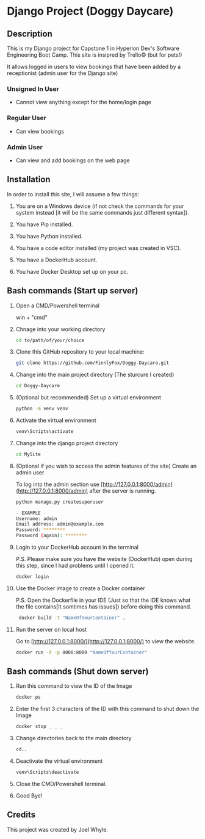 # Django Project (Doggy Daycare)

## Description

This is my Django project for Capstone 1 in Hyperion Dev's Software Engineering Boot Camp.
This site is insipred by Trello© (but for pets!)

It allows logged in users to view bookings that have been added by a receptionist (admin user for the Django site)

### Unsigned In User
  - Cannot view anything except for the home/login page

### Regular User
  - Can view bookings

### Admin User
  - Can view and add bookings on the web page

## Installation

In order to install this site, I will assume a few things:
1. You are on a Windows device (if not check the commands for your system instead [it will be the same commands just different syntax]).

1. You have Pip installed.

1. You have Python installed.

1. You have a code editor installed (my project was created in VSC).

1. You have a DockerHub account.

1. You have Docker Desktop set up on your pc.

## Bash commands (Start up server)
1. Open a CMD/Powershell terminal

   win + "cmd"

1. Chnage into your working directory

   ```bash
   cd to/path/of/your/choice

1. Clone this GitHub repository to your local machine:

   ```bash
   git clone https://github.com/FinnlyFox/Doggy-Daycare.git

1. Change into the main project directory (The sturcure I created)

   ```bash
   cd Doggy-Daycare

1. (Optional but recommended) Set up a virtual environment

   ```bash
   python -m venv venv

1. Activate the virtual environment

   ```bash
   venv\Scripts\activate

1. Change into the django project directory

   ```bash
   cd MySite

1. (Optional if you wish to access the admin features of the site) Create an admin user

   To log into the admin section use [http://127.0.0.1:8000/admin](http://127.0.0.1:8000/admin) after the server is running.
   ```bash
   python manage.py createsuperuser
   
   - EXAMPLE -
   Username: admin
   Email address: admin@example.com
   Password: ********
   Password (again): ********

1. Login to your DockerHub account in the terminal

   P.S. Please make sure you have the website (DockerHub) open during this step, since I had problems until I opened it.

   ```bash
   docker login

1. Use the Docker image to create a Docker container

   P.S. Open the Dockerfile in your IDE (Just so that the IDE knows what the file contains[It somtimes has issues]) before doing this command.

   ```bash
    docker build -t "NameOfYourContainer" .

1. Run the server on local host

   Go to [http://127.0.0.1:8000/](http://127.0.0.1:8000/) to view the website.

   ```bash
   docker run -d -p 8000:8000 "NameOfYourContainer"

## Bash commands (Shut down server)

1. Run this command to view the ID of the Image

   ```bash
   docker ps

1. Enter the first 3 characters of the ID with this command to shut down the Image

   ```bash
   docker stop _ _ _

1. Change directories back to the main directory

   ```bash
   cd..

1. Deactivate the virtual environment

   ```bash
   venv\Scripts\deactivate

1. Close the CMD/Powershell terminal.

1. Good Bye!

## Credits

   This project was created by Joel Whyle.
